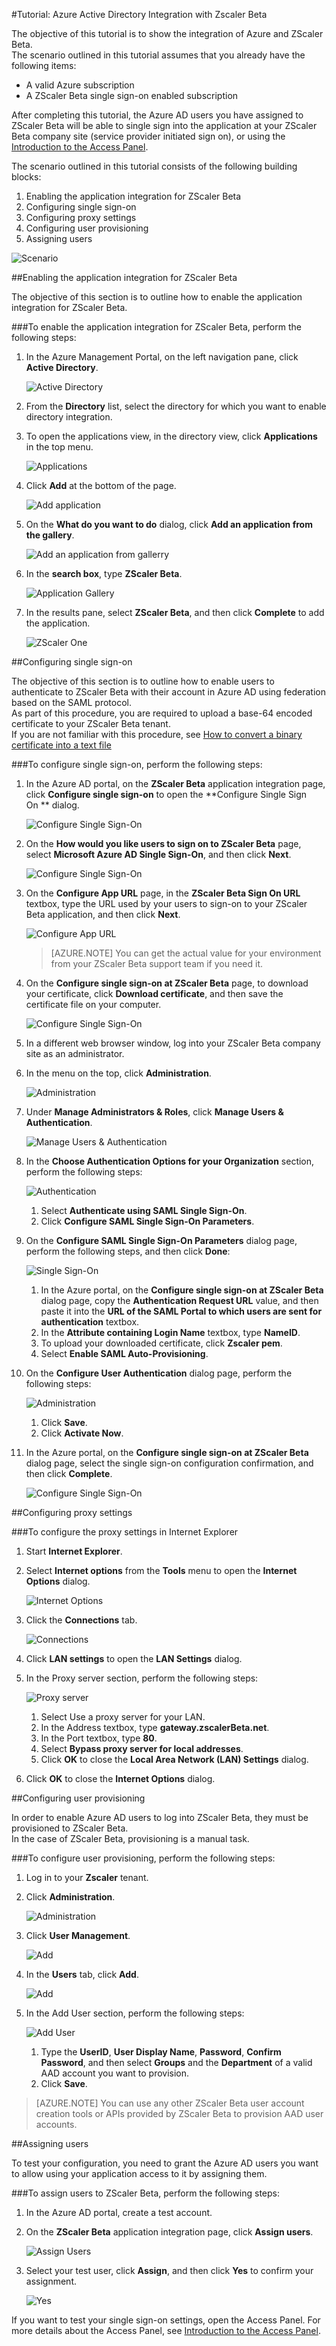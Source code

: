 <properties 
    pageTitle="Tutorial: Azure Active Directory Integration with Zscaler Beta | Microsoft Azure" 
    description="Learn how to use Zscaler Beta with Azure Active Directory to enable single sign-on, automated provisioning, and more!." 
    services="active-directory" 
    authors="markusvi"  
    documentationCenter="na" 
    manager="stevenpo"/>
<tags 
    ms.service="active-directory" 
    ms.devlang="na" 
    ms.topic="article" 
    ms.tgt_pltfrm="na" 
    ms.workload="identity" 
    ms.date="01/12/2016" 
    ms.author="markvi" />

#Tutorial: Azure Active Directory Integration with Zscaler Beta
  
The objective of this tutorial is to show the integration of Azure and ZScaler Beta.  
The scenario outlined in this tutorial assumes that you already have the following items:

-   A valid Azure subscription
-   A ZScaler Beta single sign-on enabled subscription
  
After completing this tutorial, the Azure AD users you have assigned to ZScaler Beta will be able to single sign into the application at your ZScaler Beta company site (service provider initiated sign on), or using the [Introduction to the Access Panel](active-directory-saas-access-panel-introduction.md).
  
The scenario outlined in this tutorial consists of the following building blocks:

1.  Enabling the application integration for ZScaler Beta
2.  Configuring single sign-on
3.  Configuring proxy settings
4.  Configuring user provisioning
5.  Assigning users

![Scenario](./media/active-directory-saas-zscaler-beta-tutorial/IC800223.png "Scenario")

##Enabling the application integration for ZScaler Beta
  
The objective of this section is to outline how to enable the application integration for ZScaler Beta.

###To enable the application integration for ZScaler Beta, perform the following steps:

1.  In the Azure Management Portal, on the left navigation pane, click **Active Directory**.

    ![Active Directory](./media/active-directory-saas-zscaler-beta-tutorial/IC700993.png "Active Directory")

2.  From the **Directory** list, select the directory for which you want to enable directory integration.

3.  To open the applications view, in the directory view, click **Applications** in the top menu.

    ![Applications](./media/active-directory-saas-zscaler-beta-tutorial/IC700994.png "Applications")

4.  Click **Add** at the bottom of the page.

    ![Add application](./media/active-directory-saas-zscaler-beta-tutorial/IC749321.png "Add application")

5.  On the **What do you want to do** dialog, click **Add an application from the gallery**.

    ![Add an application from gallerry](./media/active-directory-saas-zscaler-beta-tutorial/IC749322.png "Add an application from gallerry")

6.  In the **search box**, type **ZScaler Beta**.

    ![Application Gallery](./media/active-directory-saas-zscaler-beta-tutorial/IC800224.png "Application Gallery")

7.  In the results pane, select **ZScaler Beta**, and then click **Complete** to add the application.

    ![ZScaler One](./media/active-directory-saas-zscaler-beta-tutorial/IC800216.png "ZScaler One")

##Configuring single sign-on
  
The objective of this section is to outline how to enable users to authenticate to ZScaler Beta with their account in Azure AD using federation based on the SAML protocol.  
As part of this procedure, you are required to upload a base-64 encoded certificate to your ZScaler Beta tenant.  
If you are not familiar with this procedure, see [How to convert a binary certificate into a text file](http://youtu.be/PlgrzUZ-Y1o)

###To configure single sign-on, perform the following steps:

1.  In the Azure AD portal, on the **ZScaler Beta** application integration page, click **Configure single sign-on** to open the **Configure Single Sign On ** dialog.

    ![Configure Single Sign-On](./media/active-directory-saas-zscaler-beta-tutorial/IC800225.png "Configure Single Sign-On")

2.  On the **How would you like users to sign on to ZScaler Beta** page, select **Microsoft Azure AD Single Sign-On**, and then click **Next**.

    ![Configure Single Sign-On](./media/active-directory-saas-zscaler-beta-tutorial/IC800226.png "Configure Single Sign-On")

3.  On the **Configure App URL** page, in the **ZScaler Beta Sign On URL** textbox, type the URL used by your users to sign-on to your ZScaler Beta application, and then click **Next**.

    ![Configure App URL](./media/active-directory-saas-zscaler-beta-tutorial/IC800227.png "Configure App URL")

    >[AZURE.NOTE] You can get the actual value for your environment from your ZScaler Beta support team if you need it.

4.  On the **Configure single sign-on at ZScaler Beta** page, to download your certificate, click **Download certificate**, and then save the certificate file on your computer.

    ![Configure Single Sign-On](./media/active-directory-saas-zscaler-beta-tutorial/IC800228.png "Configure Single Sign-On")

5.  In a different web browser window, log into your ZScaler Beta company site as an administrator.

6.  In the menu on the top, click **Administration**.

    ![Administration](./media/active-directory-saas-zscaler-beta-tutorial/IC800206.png "Administration")

7.  Under **Manage Administrators & Roles**, click **Manage Users & Authentication**.

    ![Manage Users & Authentication](./media/active-directory-saas-zscaler-beta-tutorial/IC800207.png "Manage Users & Authentication")

8.  In the **Choose Authentication Options for your Organization** section, perform the following steps:

    ![Authentication](./media/active-directory-saas-zscaler-beta-tutorial/IC800208.png "Authentication")

    1.  Select **Authenticate using SAML Single Sign-On**.
    2.  Click **Configure SAML Single Sign-On Parameters**.

9.  On the **Configure SAML Single Sign-On Parameters** dialog page, perform the following steps, and then click **Done**:

    ![Single Sign-On](./media/active-directory-saas-zscaler-beta-tutorial/IC800209.png "Single Sign-On")

    1.  In the Azure portal, on the **Configure single sign-on at ZScaler Beta** dialog page, copy the **Authentication Request URL** value, and then paste it into the **URL of the SAML Portal to which users are sent for authentication** textbox.
    2.  In the **Attribute containing Login Name** textbox, type **NameID**.
    3.  To upload your downloaded certificate, click **Zscaler pem**.
    4.  Select **Enable SAML Auto-Provisioning**.

10. On the **Configure User Authentication** dialog page, perform the following steps:

    ![Administration](./media/active-directory-saas-zscaler-beta-tutorial/IC800210.png "Administration")

    1.  Click **Save**.
    2.  Click **Activate Now**.

11. In the Azure portal, on the **Configure single sign-on at ZScaler Beta** dialog page, select the single sign-on configuration confirmation, and then click **Complete**.

    ![Configure Single Sign-On](./media/active-directory-saas-zscaler-beta-tutorial/IC800229.png "Configure Single Sign-On")

##Configuring proxy settings

###To configure the proxy settings in Internet Explorer

1.  Start **Internet Explorer**.

2.  Select **Internet options** from the **Tools** menu to open the **Internet Options** dialog.

    ![Internet Options](./media/active-directory-saas-zscaler-beta-tutorial/IC769492.png "Internet Options")

3.  Click the **Connections** tab.

    ![Connections](./media/active-directory-saas-zscaler-beta-tutorial/IC769493.png "Connections")

4.  Click **LAN settings** to open the **LAN Settings** dialog.

5.  In the Proxy server section, perform the following steps:

    ![Proxy server](./media/active-directory-saas-zscaler-beta-tutorial/IC769494.png "Proxy server")

    1.  Select Use a proxy server for your LAN.
    2.  In the Address textbox, type **gateway.zscalerBeta.net**.
    3.  In the Port textbox, type **80**.
    4.  Select **Bypass proxy server for local addresses**.
    5.  Click **OK** to close the **Local Area Network (LAN) Settings** dialog.

6.  Click **OK** to close the **Internet Options** dialog.

##Configuring user provisioning
  
In order to enable Azure AD users to log into ZScaler Beta, they must be provisioned to ZScaler Beta.  
In the case of ZScaler Beta, provisioning is a manual task.

###To configure user provisioning, perform the following steps:

1.  Log in to your **Zscaler** tenant.

2.  Click **Administration**.

    ![Administration](./media/active-directory-saas-zscaler-beta-tutorial/IC781035.png "Administration")

3.  Click **User Management**.

    ![Add](./media/active-directory-saas-zscaler-beta-tutorial/IC781037.png "Add")

4.  In the **Users** tab, click **Add**.

    ![Add](./media/active-directory-saas-zscaler-beta-tutorial/IC781037.png "Add")

5.  In the Add User section, perform the following steps:

    ![Add User](./media/active-directory-saas-zscaler-beta-tutorial/IC781038.png "Add User")

    1.  Type the **UserID**, **User Display Name**, **Password**, **Confirm Password**, and then select **Groups** and the **Department** of a valid AAD account you want to provision.
    2.  Click **Save**.

>[AZURE.NOTE] You can use any other ZScaler Beta user account creation tools or APIs provided by ZScaler Beta to provision AAD user accounts.

##Assigning users
  
To test your configuration, you need to grant the Azure AD users you want to allow using your application access to it by assigning them.

###To assign users to ZScaler Beta, perform the following steps:

1.  In the Azure AD portal, create a test account.

2.  On the **ZScaler Beta** application integration page, click **Assign users**.

    ![Assign Users](./media/active-directory-saas-zscaler-beta-tutorial/IC800230.png "Assign Users")

3.  Select your test user, click **Assign**, and then click **Yes** to confirm your assignment.

    ![Yes](./media/active-directory-saas-zscaler-beta-tutorial/IC767830.png "Yes")
  
If you want to test your single sign-on settings, open the Access Panel. For more details about the Access Panel, see [Introduction to the Access Panel](active-directory-saas-access-panel-introduction.md).